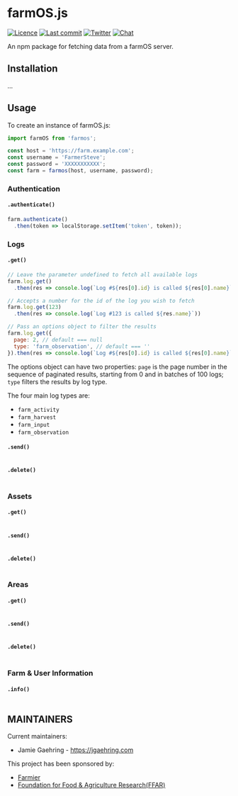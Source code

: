 # farmOS.js

[![Licence](https://img.shields.io/badge/Licence-GPL%203.0-blue.svg)](https://opensource.org/licenses/GPL-3.0/)
[![Last commit](https://img.shields.io/github/last-commit/farmOS/farmOS.js.svg?style=flat)](https://github.com/farmOS/farmOS-client/commits)
[![Twitter](https://img.shields.io/twitter/follow/farmOSorg.svg?label=%40farmOSorg&style=flat)](https://twitter.com/farmOSorg)
[![Chat](https://img.shields.io/matrix/farmOS:matrix.org.svg)](https://riot.im/app/#/room/#farmOS:matrix.org)

An npm package for fetching data from a farmOS server.

## Installation
...

## Usage

To create an instance of farmOS.js:

```js
import farmOS from 'farmos';

const host = 'https://farm.example.com';
const username = 'FarmerSteve';
const password = 'XXXXXXXXXXX';
const farm = farmos(host, username, password);
```

### Authentication
#### `.authenticate()`
```js
farm.authenticate()
  .then(token => localStorage.setItem('token', token));
```

### Logs
#### `.get()`
```js
// Leave the parameter undefined to fetch all available logs
farm.log.get()
  .then(res => console.log(`Log #${res[0].id} is called ${res[0].name}`))

// Accepts a number for the id of the log you wish to fetch
farm.log.get(123)
  .then(res => console.log(`Log #123 is called ${res.name}`))

// Pass an options object to filter the results
farm.log.get({
  page: 2, // default === null
  type: 'farm_observation', // default === ''
}).then(res => console.log(`Log #${res[0].id} is called ${res[0].name}`))

```
The options object can have two properties: `page` is the page number in the sequence of paginated results, starting from 0 and in batches of 100 logs; `type` filters the results by log type.

The four main log types are:
- `farm_activity`
- `farm_harvest`
- `farm_input`
- `farm_observation`

#### `.send()`
```js
```

#### `.delete()`
```js
```


### Assets
#### `.get()`
```js
```
#### `.send()`
```js
```
#### `.delete()`
```js
```


### Areas
#### `.get()`
```js
```
#### `.send()`
```js
```
#### `.delete()`
```js
```


### Farm & User Information
#### `.info()`
```js
```


## MAINTAINERS

Current maintainers:
 * Jamie Gaehring - https://jgaehring.com

This project has been sponsored by:
 * [Farmier](http://farmier.com)
 * [Foundation for Food & Agriculture Research(FFAR)](https://foundationfar.org/)
